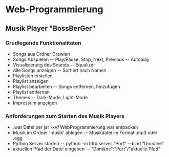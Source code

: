 # Web-Programmierung

## Musik Player "BossBerGer"

### Grudlegende Funktionalitäten

- Songs aus Ordner Crawlen
- Songs Abspielen
  -- Play/Pause, Stop, Next, Previous
  -- Autoplay
- Visualisierung des Sounds
  -- Equalizer
- Alle Songs anzeigen
  -- Sortiert nach Namen
- Playlisten erstellen
- Playlist anzeigen
- Playlist bearbeiten
  -- Songs entfernen, hinzufügen
- Playlist entfernen
- Themes
  -- Dark-Mode, Light-Mode
- Impressum anzeigen

### Anforderungen zum Starten des Musik Players

- .war Datei per jar -xvf WebProgrammierung.war entpacken
- Musik im Ordner 'musik' ablegen
  -- Musikdatei im Format .mp3 oder .ogg
- Python Server starten
  -- python -m http.server "Port" --bind "Domäne"
- aktuellen Pfad der Datei eingeben
  -- "Domäne":"Port"/"aktuelle Pfad"
